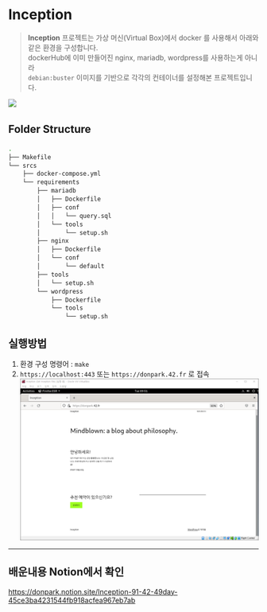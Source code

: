 # Inception
> **Inception** 프로젝트는 가상 머신(Virtual Box)에서 docker 를 사용해서 아래와 같은 환경을 구성합니다.  
dockerHub에 이미 만들어진 nginx, mariadb, wordpress를 사용하는게 아니라  
`debian:buster` 이미지를 기반으로 각각의 컨테이너를 설정해본 프로젝트입니다.


<image src="readme-image/inception-structure.png" height="800" />

## Folder Structure

```bash
.
├── Makefile
└── srcs
    ├── docker-compose.yml
    └── requirements
        ├── mariadb
        │   ├── Dockerfile
        │   ├── conf
        │   │   └── query.sql
        │   └── tools
        │       └── setup.sh
        ├── nginx
        │   ├── Dockerfile
        │   └── conf
        │       └── default
        ├── tools
        │   └── setup.sh
        └── wordpress
            ├── Dockerfile
            └── tools
                └── setup.sh
```

## 실행방법

1. 환경 구성 명령어 : `make`
2. `https://localhost:443` 또는 `https://donpark.42.fr` 로 접속
	![](readme-image/inception-main.png)


---
## 배운내용 Notion에서 확인
https://donpark.notion.site/Inception-91-42-49day-45ce3ba4231544fb918acfea967eb7ab
